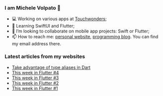 ### I am Michele Volpato 👋

- 💻 Working on various apps at [Touchwonders](https://touchwonders.com);
- 🌱 Learning SwiftUI and Flutter;
- 📱 I’m looking to collaborate on mobile app projects: Swift or Flutter;
- 📫 How to reach me: [personal website](https://volpato.nl), [programming blog](https://ishouldgotosleep.com). You can find my email address there.

### Latest articles from my websites

<!-- BLOG-POST-LIST:START -->
- [Take advantage of type aliases in Dart](https://ishouldgotosleep.com/take-advantage-of-type-aliases-in-dart/)
- [This week in Flutter #4](https://ishouldgotosleep.com/this-week-in-flutter-4/)
- [This week in Flutter #3](https://ishouldgotosleep.com/this-week-in-flutter-3/)
- [This week in Flutter #2](https://ishouldgotosleep.com/this-week-in-flutter-2/)
- [This week in Flutter #1](https://ishouldgotosleep.com/this-week-in-flutter-1/)
<!-- BLOG-POST-LIST:END -->
